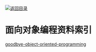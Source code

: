 [![返回目录](https://parg.co/UGo)](https://github.com/wxyyxc1992/Awesome-Links) 
 
 
 
 
 


 


 


 



# 面向对象编程资料索引
[goodbye-object-oriented-programming](https://medium.com/@cscalfani/goodbye-object-oriented-programming-a59cda4c0e53#.i54vkh92m)
